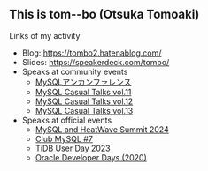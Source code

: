 ## This is tom--bo (Otsuka Tomoaki) 

Links of my activity

- Blog: https://tombo2.hatenablog.com/
- Slides: https://speakerdeck.com/tombo/
- Speaks at community events
  - [MySQLアンカンファレンス](https://mysql-unconference.connpass.com/)
  - [MySQL Casual Talks vol.11](https://mysql-casual.connpass.com/event/131551/)
  - [MySQL Casual Talks vol.12](https://mysql-casual.connpass.com/event/142689/)
  - [MySQL Casual Talks vol.13](https://mysql-casual.connpass.com/event/156672/)
- Speaks at official events
  - [MySQL and HeatWave Summit 2024](https://www.mysql.com/jp/news-and-events/events/mysql-summit-2024.html)
  - [Club MySQL #7](https://mysql.connpass.com/event/325319/)
  - [TiDB User Day 2023](https://pingcap.co.jp/tidb-user-day/jul-2023/)
  - [Oracle Developer Days (2020)](https://oracle-code-tokyo-dev.connpass.com/event/193534/)
